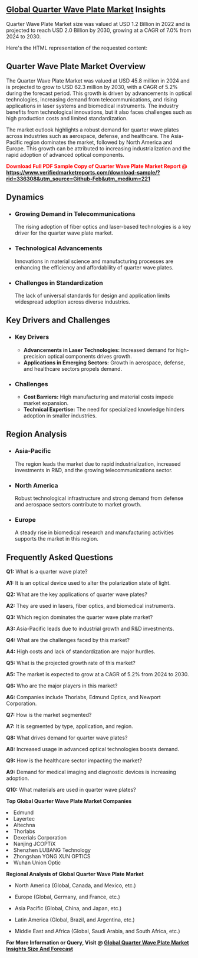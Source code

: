 <h2><a href="https://www.verifiedmarketreports.com/download-sample/?rid=336308&amp;utm_source=Github&amp;utm_medium=221" target="_blank">Global Quarter Wave Plate Market</a> Insights</h2><p>Quarter Wave Plate Market size was valued at USD 1.2 Billion in 2022 and is projected to reach USD 2.0 Billion by 2030, growing at a CAGR of 7.0% from 2024 to 2030.</p><p>Here's the HTML representation of the requested content: <!DOCTYPE html> <html lang="en"> <head> <meta charset="UTF-8"> <meta name="viewport" content="width=device-width, initial-scale=1.0"> <meta name="description" content="In-depth analysis of the Quarter Wave Plate Market, including market size, industry dynamics, key drivers and challenges, and region analysis."> <meta name="keywords" content="Quarter Wave Plate Market, Market Size, Industry Outlook, Dynamics, Region Analysis"> <meta name="author" content="Your Company Name"> <title>Quarter Wave Plate Market Overview</title> </head> <body> <h2>Quarter Wave Plate Market Overview</h2> <p>The Quarter Wave Plate Market was valued at USD 45.8 million in 2024 and is projected to grow to USD 62.3 million by 2030, with a CAGR of 5.2% during the forecast period. This growth is driven by advancements in optical technologies, increasing demand from telecommunications, and rising applications in laser systems and biomedical instruments. The industry benefits from technological innovations, but it also faces challenges such as high production costs and limited standardization.</p> <p>The market outlook highlights a robust demand for quarter wave plates across industries such as aerospace, defense, and healthcare. The Asia-Pacific region dominates the market, followed by North America and Europe. This growth can be attributed to increasing industrialization and the rapid adoption of advanced optical components. <strong><p><span class=""><span style="color: #ff0000;"><strong>Download Full PDF Sample Copy of Quarter Wave Plate Market Report</strong> @ </span><a href="https://www.verifiedmarketreports.com/download-sample/?rid=336308&amp;utm_source=Github-Feb&amp;utm_medium=221" target="_blank">https://www.verifiedmarketreports.com/download-sample/?rid=336308&amp;utm_source=Github-Feb&amp;utm_medium=221</a></span></p></strong></p> <h2>Dynamics</h2> <ul> <li><h3>Growing Demand in Telecommunications</h3> The rising adoption of fiber optics and laser-based technologies is a key driver for the quarter wave plate market.</li> <li><h3>Technological Advancements</h3> Innovations in material science and manufacturing processes are enhancing the efficiency and affordability of quarter wave plates.</li> <li><h3>Challenges in Standardization</h3> The lack of universal standards for design and application limits widespread adoption across diverse industries.</li> </ul> <h2>Key Drivers and Challenges</h2> <ul> <li><h3>Key Drivers</h3> <ul> <li><strong>Advancements in Laser Technologies:</strong> Increased demand for high-precision optical components drives growth.</li> <li><strong>Applications in Emerging Sectors:</strong> Growth in aerospace, defense, and healthcare sectors propels demand.</li> </ul> </li> <li><h3>Challenges</h3> <ul> <li><strong>Cost Barriers:</strong> High manufacturing and material costs impede market expansion.</li> <li><strong>Technical Expertise:</strong> The need for specialized knowledge hinders adoption in smaller industries.</li> </ul> </li> </ul> <h2>Region Analysis</h2> <ul> <li><h3>Asia-Pacific</h3> The region leads the market due to rapid industrialization, increased investments in R&D, and the growing telecommunications sector.</li> <li><h3>North America</h3> Robust technological infrastructure and strong demand from defense and aerospace sectors contribute to market growth.</li> <li><h3>Europe</h3> A steady rise in biomedical research and manufacturing activities supports the market in this region.</li> </ul> <h2>Frequently Asked Questions</h2> <p><strong>Q1:</strong> What is a quarter wave plate?</p> <p><strong>A1:</strong> It is an optical device used to alter the polarization state of light.</p> <p><strong>Q2:</strong> What are the key applications of quarter wave plates?</p> <p><strong>A2:</strong> They are used in lasers, fiber optics, and biomedical instruments.</p> <p><strong>Q3:</strong> Which region dominates the quarter wave plate market?</p> <p><strong>A3:</strong> Asia-Pacific leads due to industrial growth and R&D investments.</p> <p><strong>Q4:</strong> What are the challenges faced by this market?</p> <p><strong>A4:</strong> High costs and lack of standardization are major hurdles.</p> <p><strong>Q5:</strong> What is the projected growth rate of this market?</p> <p><strong>A5:</strong> The market is expected to grow at a CAGR of 5.2% from 2024 to 2030.</p> <p><strong>Q6:</strong> Who are the major players in this market?</p> <p><strong>A6:</strong> Companies include Thorlabs, Edmund Optics, and Newport Corporation.</p> <p><strong>Q7:</strong> How is the market segmented?</p> <p><strong>A7:</strong> It is segmented by type, application, and region.</p> <p><strong>Q8:</strong> What drives demand for quarter wave plates?</p> <p><strong>A8:</strong> Increased usage in advanced optical technologies boosts demand.</p> <p><strong>Q9:</strong> How is the healthcare sector impacting the market?</p> <p><strong>A9:</strong> Demand for medical imaging and diagnostic devices is increasing adoption.</p> <p><strong>Q10:</strong> What materials are used in quarter wave plates?</p></p><p><strong>Top Global Quarter Wave Plate Market Companies</strong></p><div data-test-id=""><p><li>Edmund</li><li> Layertec</li><li> Altechna</li><li> Thorlabs</li><li> Dexerials Corporation</li><li> Nanjing JCOPTiX</li><li> Shenzhen LUBANG Technology</li><li> Zhongshan YONG XUN OPTICS</li><li> Wuhan Union Optic</li></p><div><strong>Regional Analysis of&nbsp;Global Quarter Wave Plate Market</strong></div><ul><li dir="ltr"><p dir="ltr">North America&nbsp;(Global, Canada, and Mexico, etc.)</p></li><li dir="ltr"><p dir="ltr">Europe (Global, Germany, and France, etc.)</p></li><li dir="ltr"><p dir="ltr">Asia Pacific&nbsp;(Global, China, and Japan, etc.)</p></li><li dir="ltr"><p dir="ltr">Latin America&nbsp;(Global, Brazil, and Argentina, etc.)</p></li><li dir="ltr">Middle East and Africa&nbsp;(Global, Saudi Arabia, and South Africa, etc.)</li></ul><p><strong>For More Information or Query, Visit @&nbsp;</strong><strong><a href="https://www.verifiedmarketreports.com/product/quarter-wave-plate-market/?utm_source=Github&amp;utm_medium=221" target="_blank">Global Quarter Wave Plate Market Insights Size And Forecast</a></strong></p></div>
